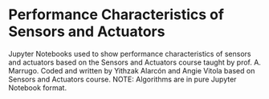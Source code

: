 # Performance Characteristics of Sensors and Actuators
Jupyter Notebooks used to show performance characteristics of sensors and actuators based on the Sensors and Actuators course taught by prof. A. Marrugo. Coded and written by Yithzak Alarcón and Angie Vitola based on Sensors and Actuators course. NOTE: Algorithms are in pure Jupyter Notebook format.
